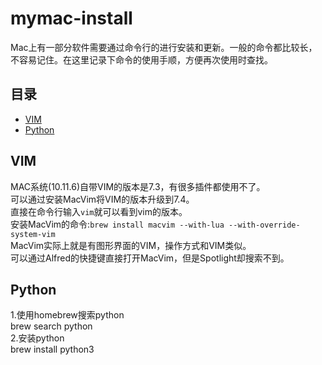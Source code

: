 # mymac-install
Mac上有一部分软件需要通过命令行的进行安装和更新。一般的命令都比较长，不容易记住。在这里记录下命令的使用手顺，方便再次使用时查找。

## 目录
* [VIM](#VIM)
* [Python](#Python)

## VIM
MAC系统(10.11.6)自带VIM的版本是7.3，有很多插件都使用不了。  
可以通过安装MacVim将VIM的版本升级到7.4。  
直接在命令行输入`vim`就可以看到vim的版本。  
安装MacVim的命令:`brew install macvim --with-lua --with-override-system-vim`  
MacVim实际上就是有图形界面的VIM，操作方式和VIM类似。  
可以通过Alfred的快捷键直接打开MacVim，但是Spotlight却搜索不到。

## Python
1.使用homebrew搜索python  
    brew search python  
2.安装python  
    brew install python3
